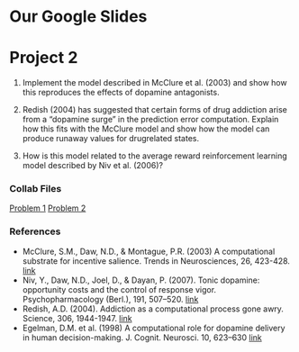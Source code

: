 # Our Google Slides


# Project 2
1. Implement the model described in McClure et al. (2003) and show how this reproduces the effects of dopamine antagonists.

2. Redish (2004) has suggested that certain forms of drug addiction arise from a “dopamine surge” in the prediction error computation. Explain how this fits with the McClure model and show how the model can produce runaway values for drugrelated states.

3. How is this model related to the average reward reinforcement learning model described by Niv et al. (2006)?


### Collab Files

[Problem 1](https://colab.research.google.com/drive/1xnTjcXKBpgQTUcNO1-RDt9ArospQRXZZ)
[Problem 2](https://colab.research.google.com/drive/1XCyThdkeG-hDEWq29jGMDGOzzyt8IHft)



### References

- McClure, S.M., Daw, N.D., & Montague, P.R. (2003) A computational substrate for incentive salience. Trends in Neurosciences, 26, 423-428. [link](http://www.cns.nyu.edu/~daw/mdm03.pdf)
- Niv, Y., Daw, N.D., Joel, D., & Dayan, P. (2007). Tonic dopamine: opportunity costs and the control of response vigor. Psychopharmacology (Berl.), 191, 507–520. [link](http://citeseerx.ist.psu.edu/viewdoc/download?doi=10.1.1.435.6799&rep=rep1&type=pdf)
- Redish, A.D. (2004). Addiction as a computational process gone awry. Science, 306, 1944-1947. [link](https://www.ncbi.nlm.nih.gov/pubmed/15591205)
- Egelman, D.M. et al. (1998) A computational role for dopamine delivery in human decision-making. J. Cognit. Neurosci. 10, 623–630 [link](https://cnl.salk.edu/~eagleman/papers/jcogneuro98.pdf)



